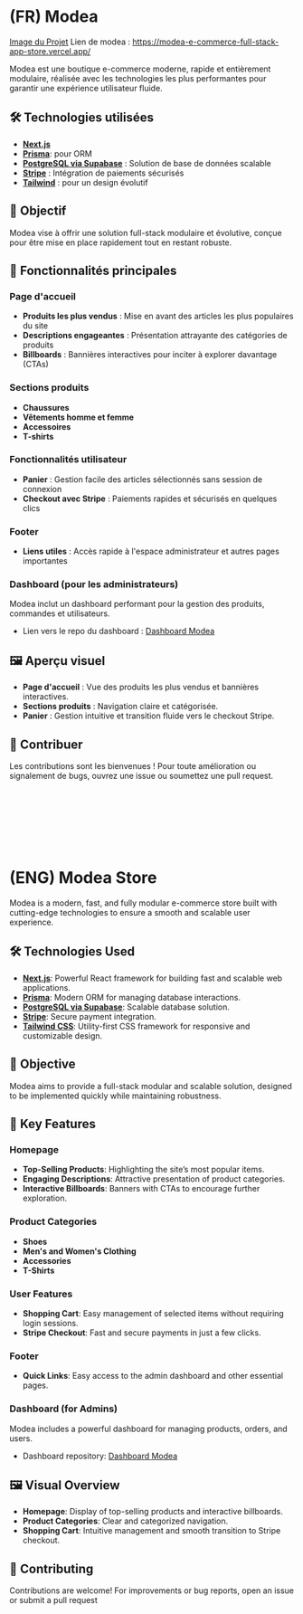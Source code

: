 # (FR) Modea 

[Image du Projet](screen.png)
Lien de modea : https://modea-e-commerce-full-stack-app-store.vercel.app/

Modea est une boutique e-commerce moderne, rapide et entièrement modulaire, réalisée avec les technologies les plus performantes pour garantir une expérience utilisateur fluide.

## 🛠️ Technologies utilisées

- **[Next.js](https://nextjs.org/)**
- **[Prisma](https://www.prisma.io/)**: pour ORM
- **[PostgreSQL via Supabase](https://supabase.com/)** : Solution de base de données scalable
- **[Stripe](https://stripe.com/)** : Intégration de paiements sécurisés
- **[Tailwind](https://tailwindcss.com/)** : pour un design évolutif

## 🎯 Objectif

Modea vise à offrir une solution full-stack modulaire et évolutive, conçue pour être mise en place rapidement tout en restant robuste.

## 🌟 Fonctionnalités principales

### Page d'accueil
- **Produits les plus vendus** : Mise en avant des articles les plus populaires du site
- **Descriptions engageantes** : Présentation attrayante des catégories de produits
- **Billboards** : Bannières interactives pour inciter à explorer davantage (CTAs)

### Sections produits
- **Chaussures** 
- **Vêtements homme et femme** 
- **Accessoires** 
- **T-shirts** 

### Fonctionnalités utilisateur
- **Panier** : Gestion facile des articles sélectionnés sans session de connexion
- **Checkout avec Stripe** : Paiements rapides et sécurisés en quelques clics

### Footer
- **Liens utiles** : Accès rapide à l'espace administrateur et autres pages importantes

### Dashboard (pour les administrateurs)
Modea inclut un dashboard performant pour la gestion des produits, commandes et utilisateurs.
- Lien vers le repo du dashboard : [Dashboard Modea](https://github.com/69killian/Modea-E-commerce-full-stack-app-dashboard)

## 🖼️ Aperçu visuel

- **Page d'accueil** : Vue des produits les plus vendus et bannières interactives.
- **Sections produits** : Navigation claire et catégorisée.
- **Panier** : Gestion intuitive et transition fluide vers le checkout Stripe.

## 🤝 Contribuer
Les contributions sont les bienvenues ! Pour toute amélioration ou signalement de bugs, ouvrez une issue ou soumettez une pull request.


<br/><br/>
<br/>
<br/>
<br/>
<br/>





# (ENG) Modea Store

Modea is a modern, fast, and fully modular e-commerce store built with cutting-edge technologies to ensure a smooth and scalable user experience.

## 🛠️ Technologies Used

- **[Next.js](https://nextjs.org/)**: Powerful React framework for building fast and scalable web applications.
- **[Prisma](https://www.prisma.io/)**: Modern ORM for managing database interactions.
- **[PostgreSQL via Supabase](https://supabase.com/)**: Scalable database solution.
- **[Stripe](https://stripe.com/)**: Secure payment integration.
- **[Tailwind CSS](https://tailwindcss.com/)**: Utility-first CSS framework for responsive and customizable design.

## 🎯 Objective

Modea aims to provide a full-stack modular and scalable solution, designed to be implemented quickly while maintaining robustness.

## 🌟 Key Features

### Homepage
- **Top-Selling Products**: Highlighting the site’s most popular items.
- **Engaging Descriptions**: Attractive presentation of product categories.
- **Interactive Billboards**: Banners with CTAs to encourage further exploration.

### Product Categories
- **Shoes**
- **Men's and Women's Clothing**
- **Accessories**
- **T-Shirts**

### User Features
- **Shopping Cart**: Easy management of selected items without requiring login sessions.
- **Stripe Checkout**: Fast and secure payments in just a few clicks.

### Footer
- **Quick Links**: Easy access to the admin dashboard and other essential pages.

### Dashboard (for Admins)
Modea includes a powerful dashboard for managing products, orders, and users.  
- Dashboard repository: [Dashboard Modea](https://github.com/69killian/Modea-E-commerce-full-stack-app-dashboard)

## 🖼️ Visual Overview

- **Homepage**: Display of top-selling products and interactive billboards.
- **Product Categories**: Clear and categorized navigation.
- **Shopping Cart**: Intuitive management and smooth transition to Stripe checkout.

## 🤝 Contributing
Contributions are welcome! For improvements or bug reports, open an issue or submit a pull request

